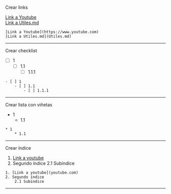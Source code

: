 Crear links

[Link a Youtube](https://www.youtube.com) <br>
[Link a Utiles.md](Utiles.md)

```
[Link a Youtube](https://www.youtube.com)
[Link a Utiles.md](Utiles.md)
```

<hr>
Crear checklist

- [ ] 1
    - [ ] 1.1
        - [ ] 1.1.1

```
- [ ] 1
    - [ ] 1.1
        - [ ] 1.1.1
```
<hr>

Crear lista con viñetas

* 1
    * 1.1
    
```
* 1
    * 1.1
```

<hr>

Crear índice

1. [Link a youtube](youtube.com)
2. Segundo índice
    2.1 Subíndice
    
```
1. [Link a youtube](youtube.com)
2. Segundo índice
    2.1 Subíndice
```

<hr>


